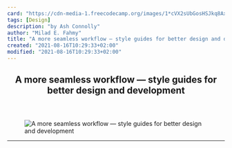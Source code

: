 ```yaml
---
card: "https://cdn-media-1.freecodecamp.org/images/1*cVX2sUbGosHSJkq8Ax2FiA.png"
tags: [Design]
description: "by Ash Connolly"
author: "Milad E. Fahmy"
title: "A more seamless workflow — style guides for better design and development"
created: "2021-08-16T10:29:33+02:00"
modified: "2021-08-16T10:29:33+02:00"
---
```

<div class="site-wrapper">
<main id="site-main" class="site-main outer">
<div class="inner">
<article class="post-full post tag-design tag-front-end-development tag-web-development tag-ux tag-user-experience ">
<header class="post-full-header">
<h1 class="post-full-title">A more seamless workflow — style guides for better design and development</h1>
</header>
<figure class="post-full-image">
<picture>
<source media="(max-width: 700px)" sizes="1px" srcset="data:image/gif;base64,R0lGODlhAQABAIAAAAAAAP///yH5BAEAAAAALAAAAAABAAEAAAIBRAA7 1w">
<source media="(min-width: 701px)" sizes="(max-width: 800px) 400px,
(max-width: 1170px) 700px,
1400px" srcset="https://cdn-media-1.freecodecamp.org/images/1*cVX2sUbGosHSJkq8Ax2FiA.png 300w,
https://cdn-media-1.freecodecamp.org/images/1*cVX2sUbGosHSJkq8Ax2FiA.png 600w,
https://cdn-media-1.freecodecamp.org/images/1*cVX2sUbGosHSJkq8Ax2FiA.png 1000w,
https://cdn-media-1.freecodecamp.org/images/1*cVX2sUbGosHSJkq8Ax2FiA.png 2000w">
<img onerror="this.style.display='none'" src="https://cdn-media-1.freecodecamp.org/images/1*cVX2sUbGosHSJkq8Ax2FiA.png" alt="A more seamless workflow — style guides for better design and development">
</picture>
</figure>
<section class="post-full-content">
<div class="post-content medium-migrated-article">
</div>
<hr>
</section>
</article>
</div>
</main>
</div>
<!-- Google Tag Manager (noscript) -->
<!-- End Google Tag Manager (noscript) -->
